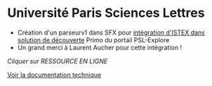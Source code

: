 # Université Paris Sciences Lettres

* Création d'un parseurv1 dans SFX pour [intégration d'ISTEX dans solution de découverte](https://doc.istex.fr/users/integration/discovery-tools/#primo-exlibris) Primo du portail PSL-Explore
* Un grand merci à Laurent Aucher pour cette intégration !

_Cliquer sur RESSOURCE EN LIGNE_

[Voir la documentation technique](https://doc.istex.fr/users/integration/discovery-tools/#1-parametrage-du-resolveur-sfxv1-vers-la-plateforme-istex)

